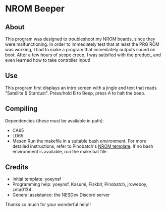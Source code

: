 # NROM Beeper

## About

This program was designed to troubleshoot my NROM boards, since they were malfunctioning. In order to immediately test that at least the PRG ROM was working, I had to make a program that immediately outputs sound on boot. After a few hours of scope creep, I was satisfied with the product, and even learned how to take controller input!

## Use

This program first displays an intro screen with a jingle and text that reads "Satellite & Stardust". Press/hold B to Beep, press A to halt the beep.

## Compiling

Dependencies (these must be available in path):
- CA65
- LD65
- Mesen
Run the makefile in a suitable bash environment. For more detailed instructions, refer to Pinobatch's [NROM template](https://github.com/pinobatch/nrom-template). If no bash environment is available, run the make.bat file.

## Credits

- Initial template: yoeynsf
- Programming help: yoeynsf, Kasumi, Fiskbit, Pinobatch, jroweboy, zeta0134
- General assistance: the NESDev Discord server

Thanks so much for your wonderful help!!
